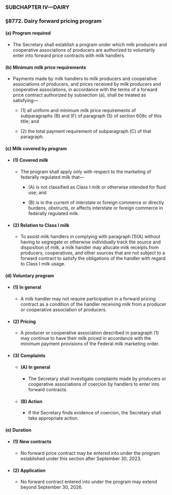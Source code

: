 ### SUBCHAPTER IV—DAIRY

### §8772. Dairy forward pricing program
#### (a) Program required
* The Secretary shall establish a program under which milk producers and cooperative associations of producers are authorized to voluntarily enter into forward price contracts with milk handlers.

#### (b) Minimum milk price requirements
* Payments made by milk handlers to milk producers and cooperative associations of producers, and prices received by milk producers and cooperative associations, in accordance with the terms of a forward price contract authorized by subsection (a), shall be treated as satisfying—

  * (1) all uniform and minimum milk price requirements of subparagraphs (B) and (F) of paragraph (5) of section 608c of this title; and

  * (2) the total payment requirement of subparagraph (C) of that paragraph.

#### (c) Milk covered by program
* #### (1) Covered milk
  * The program shall apply only with respect to the marketing of federally regulated milk that—

    * (A) is not classified as Class I milk or otherwise intended for fluid use; and

    * (B) is in the current of interstate or foreign commerce or directly burdens, obstructs, or affects interstate or foreign commerce in federally regulated milk.

* #### (2) Relation to Class I milk
  * To assist milk handlers in complying with paragraph (1)(A) without having to segregate or otherwise individually track the source and disposition of milk, a milk handler may allocate milk receipts from producers, cooperatives, and other sources that are not subject to a forward contract to satisfy the obligations of the handler with regard to Class I milk usage.

#### (d) Voluntary program
* #### (1) In general
  * A milk handler may not require participation in a forward pricing contract as a condition of the handler receiving milk from a producer or cooperative association of producers.

* #### (2) Pricing
  * A producer or cooperative association described in paragraph (1) may continue to have their milk priced in accordance with the minimum payment provisions of the Federal milk marketing order.

* #### (3) Complaints
  * #### (A) In general
    * The Secretary shall investigate complaints made by producers or cooperative associations of coercion by handlers to enter into forward contracts.

  * #### (B) Action
    * If the Secretary finds evidence of coercion, the Secretary shall take appropriate action.

#### (e) Duration
* #### (1) New contracts
  * No forward price contract may be entered into under the program established under this section after September 30, 2023.

* #### (2) Application
  * No forward contract entered into under the program may extend beyond September 30, 2026.